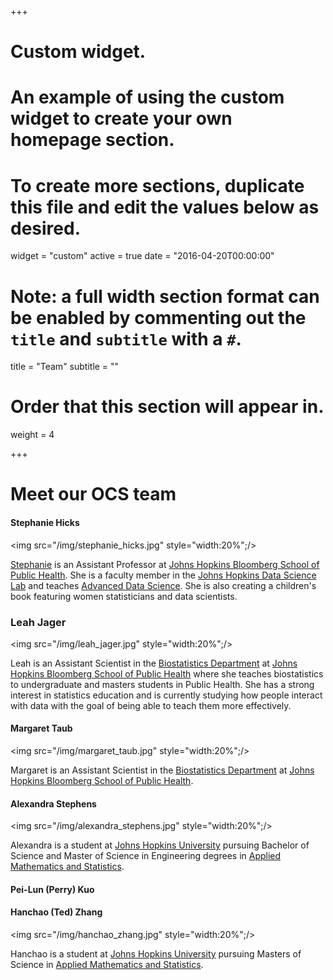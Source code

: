+++
# Custom widget.
# An example of using the custom widget to create your own homepage section.
# To create more sections, duplicate this file and edit the values below as desired.
widget = "custom"
active = true
date = "2016-04-20T00:00:00"

# Note: a full width section format can be enabled by commenting out the `title` and `subtitle` with a `#`.
title = "Team"
subtitle = ""

# Order that this section will appear in.
weight = 4

+++

# Meet our OCS team

#### Stephanie Hicks

<img src="/img/stephanie_hicks.jpg" style="width:20%";/>

[Stephanie](http://www.stephaniehicks.com) is an 
Assistant Professor at 
[Johns Hopkins Bloomberg School of Public Health](https://www.jhsph.edu).
She is a faculty member in the 
[Johns Hopkins Data Science Lab](https://jhudatascience.org) and 
teaches [Advanced Data Science](https://jhu-advdatasci.github.io/2018/).
She is also creating a children's book featuring women statisticians
and data scientists. 

### Leah Jager

<img src="/img/leah_jager.jpg" style="width:20%";/>

Leah is an Assistant Scientist in the [Biostatistics Department](https://www.jhsph.edu/departments/biostatistics/index.html)
at [Johns Hopkins Bloomberg School of Public Health](https://www.jhsph.edu) 
where she teaches biostatistics to undergraduate and masters students 
in Public Health. She has a strong interest in statistics education 
and is currently studying how people interact with data with the goal
of being able to teach them more effectively. 

#### Margaret Taub

<img src="/img/margaret_taub.jpg" style="width:20%";/>

Margaret is an Assistant Scientist in the
[Biostatistics Department](https://www.jhsph.edu/departments/biostatistics/index.html)
at [Johns Hopkins Bloomberg School of Public Health](https://www.jhsph.edu). 

#### Alexandra Stephens

<img src="/img/alexandra_stephens.jpg" style="width:20%";/>

Alexandra is a student at [Johns Hopkins University](https://www.jhu.edu)
pursuing Bachelor of Science and Master of Science in Engineering degrees 
in [Applied Mathematics and Statistics](https://engineering.jhu.edu/ams/).

#### Pei-Lun (Perry) Kuo

#### Hanchao (Ted) Zhang

<img src="/img/hanchao_zhang.jpg" style="width:20%";/>

Hanchao is a student at [Johns Hopkins University](https://www.jhu.edu)
pursuing Masters of Science in 
[Applied Mathematics and Statistics](https://engineering.jhu.edu/ams/).



